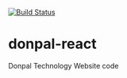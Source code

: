 [![Build Status](https://travis-ci.org/donaldkibet/donpal-react.svg?branch=master)](https://travis-ci.org/donaldkibet/donpal-react)

# donpal-react

Donpal Technology Website code

